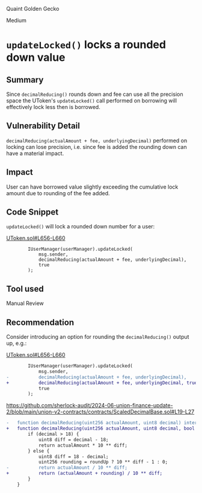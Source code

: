 Quaint Golden Gecko

Medium

# `updateLocked()` locks a rounded down value

## Summary

Since `decimalReducing()` rounds down and fee can use all the precision space the UToken's `updateLocked()` call performed on borrowing will effectively lock less then is borrowed.

## Vulnerability Detail

`decimalReducing(actualAmount + fee, underlyingDecimal)` performed on locking can lose precision, i.e. since fee is added the rounding down can have a material impact.

## Impact

User can have borrowed value slightly exceeding the cumulative lock amount due to rounding of the fee added.

## Code Snippet

`updateLocked()` will lock a rounded down number for a user:

[UToken.sol#L656-L660](https://github.com/sherlock-audit/2024-06-union-finance-update-2/blob/main/union-v2-contracts/contracts/market/UToken.sol#L656-L660)

```solidity
        IUserManager(userManager).updateLocked(
            msg.sender,
            decimalReducing(actualAmount + fee, underlyingDecimal),
            true
        );
```

## Tool used

Manual Review

## Recommendation

Consider introducing an option for rounding the `decimalReducing()` output up, e.g.:

[UToken.sol#L656-L660](https://github.com/sherlock-audit/2024-06-union-finance-update-2/blob/main/union-v2-contracts/contracts/market/UToken.sol#L656-L660)

```diff
        IUserManager(userManager).updateLocked(
            msg.sender,
-           decimalReducing(actualAmount + fee, underlyingDecimal),
+           decimalReducing(actualAmount + fee, underlyingDecimal, true),
            true
        );
```

https://github.com/sherlock-audit/2024-06-union-finance-update-2/blob/main/union-v2-contracts/contracts/ScaledDecimalBase.sol#L19-L27

```diff
-   function decimalReducing(uint256 actualAmount, uint8 decimal) internal pure returns (uint256) {
+   function decimalReducing(uint256 actualAmount, uint8 decimal, bool roundUp) internal pure returns (uint256) {
        if (decimal > 18) {
            uint8 diff = decimal - 18;
            return actualAmount * 10 ** diff;
        } else {
            uint8 diff = 18 - decimal;
            uint256 rounding = roundUp ? 10 ** diff - 1 : 0;
-           return actualAmount / 10 ** diff;
+           return (actualAmount + rounding) / 10 ** diff;
        }
    }
```
